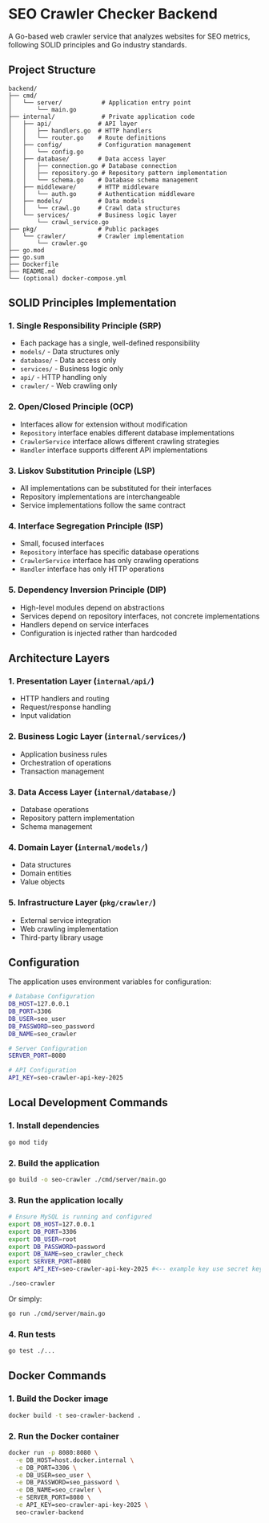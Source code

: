 # SEO Crawler Checker Backend

A Go-based web crawler service that analyzes websites for SEO metrics, following SOLID principles and Go industry standards.

## Project Structure

```
backend/
├── cmd/
│   └── server/           # Application entry point
│       └── main.go
├── internal/             # Private application code
│   ├── api/             # API layer
│   │   ├── handlers.go  # HTTP handlers
│   │   └── router.go    # Route definitions
│   ├── config/          # Configuration management
│   │   └── config.go
│   ├── database/        # Data access layer
│   │   ├── connection.go # Database connection
│   │   ├── repository.go # Repository pattern implementation
│   │   └── schema.go    # Database schema management
│   ├── middleware/      # HTTP middleware
│   │   └── auth.go      # Authentication middleware
│   ├── models/          # Data models
│   │   └── crawl.go     # Crawl data structures
│   └── services/        # Business logic layer
│       └── crawl_service.go
├── pkg/                 # Public packages
│   └── crawler/         # Crawler implementation
│       └── crawler.go
├── go.mod
├── go.sum
├── Dockerfile
├── README.md
└── (optional) docker-compose.yml
```

## SOLID Principles Implementation

### 1. Single Responsibility Principle (SRP)

- Each package has a single, well-defined responsibility
- `models/` - Data structures only
- `database/` - Data access only
- `services/` - Business logic only
- `api/` - HTTP handling only
- `crawler/` - Web crawling only

### 2. Open/Closed Principle (OCP)

- Interfaces allow for extension without modification
- `Repository` interface enables different database implementations
- `CrawlerService` interface allows different crawling strategies
- `Handler` interface supports different API implementations

### 3. Liskov Substitution Principle (LSP)

- All implementations can be substituted for their interfaces
- Repository implementations are interchangeable
- Service implementations follow the same contract

### 4. Interface Segregation Principle (ISP)

- Small, focused interfaces
- `Repository` interface has specific database operations
- `CrawlerService` interface has only crawling operations
- `Handler` interface has only HTTP operations

### 5. Dependency Inversion Principle (DIP)

- High-level modules depend on abstractions
- Services depend on repository interfaces, not concrete implementations
- Handlers depend on service interfaces
- Configuration is injected rather than hardcoded

## Architecture Layers

### 1. Presentation Layer (`internal/api/`)

- HTTP handlers and routing
- Request/response handling
- Input validation

### 2. Business Logic Layer (`internal/services/`)

- Application business rules
- Orchestration of operations
- Transaction management

### 3. Data Access Layer (`internal/database/`)

- Database operations
- Repository pattern implementation
- Schema management

### 4. Domain Layer (`internal/models/`)

- Data structures
- Domain entities
- Value objects

### 5. Infrastructure Layer (`pkg/crawler/`)

- External service integration
- Web crawling implementation
- Third-party library usage

## Configuration

The application uses environment variables for configuration:

```bash
# Database Configuration
DB_HOST=127.0.0.1
DB_PORT=3306
DB_USER=seo_user
DB_PASSWORD=seo_password
DB_NAME=seo_crawler

# Server Configuration
SERVER_PORT=8080

# API Configuration
API_KEY=seo-crawler-api-key-2025
```

## Local Development Commands

### 1. Install dependencies

```bash
go mod tidy
```

### 2. Build the application

```bash
go build -o seo-crawler ./cmd/server/main.go
```

### 3. Run the application locally

```bash
# Ensure MySQL is running and configured
export DB_HOST=127.0.0.1
export DB_PORT=3306
export DB_USER=root
export DB_PASSWORD=password
export DB_NAME=seo_crawler_check
export SERVER_PORT=8080
export API_KEY=seo-crawler-api-key-2025 #<-- example key use secret key in prod

./seo-crawler
```

Or simply:

```bash
go run ./cmd/server/main.go
```

### 4. Run tests

```bash
go test ./...
```

## Docker Commands

### 1. Build the Docker image

```bash
docker build -t seo-crawler-backend .
```

### 2. Run the Docker container

```bash
docker run -p 8080:8080 \
  -e DB_HOST=host.docker.internal \
  -e DB_PORT=3306 \
  -e DB_USER=seo_user \
  -e DB_PASSWORD=seo_password \
  -e DB_NAME=seo_crawler \
  -e SERVER_PORT=8080 \
  -e API_KEY=seo-crawler-api-key-2025 \
  seo-crawler-backend
```
